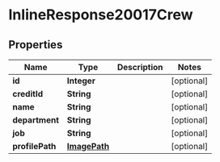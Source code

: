 
# InlineResponse20017Crew

## Properties
Name | Type | Description | Notes
------------ | ------------- | ------------- | -------------
**id** | **Integer** |  |  [optional]
**creditId** | **String** |  |  [optional]
**name** | **String** |  |  [optional]
**department** | **String** |  |  [optional]
**job** | **String** |  |  [optional]
**profilePath** | [**ImagePath**](ImagePath.md) |  |  [optional]



